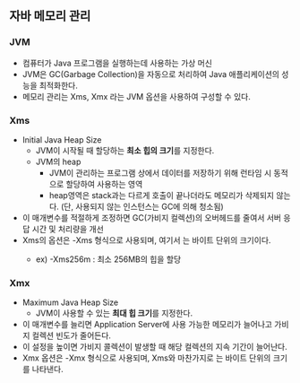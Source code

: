 ## 자바 메모리 관리

### JVM

- 컴퓨터가 Java 프로그램을 실행하는데 사용하는 가상 머신
- JVM은 GC(Garbage Collection)을 자동으로 처리하여 Java 애플리케이션의 성능을 최적화한다.
- 메모리 관리는 Xms, Xmx 라는 JVM 옵션을 사용하여 구성할 수 있다.

### Xms

- Initial Java Heap Size
    - JVM이 시작될 때 할당하는 **최소 힙의 크기**를 지정한다.
    - JVM의 heap
        - JVM이 관리하는 프로그램 상에서 데이터를 저장하기 위해 런타임 시 동적으로 할당하여 사용하는 영역
        - heap영역은 stack과는 다르게 호출이 끝나더라도 메모리가 삭제되지 않는다. (단, 사용되지 않는 인스턴스는 GC에 의해 청소됨)
- 이 매개변수를 적절하게 조정하면 GC(가비지 컬렉션)의 오버헤드를 줄여서 서버 응답 시간 및 처리량을 개선
- Xms의 옵션은 -Xms<size> 형식으로 사용되며, 여기서 <size>는 바이트 단위의 크기이다.
    - ex) -Xms256m : 최소 256MB의 힙을 할당

### Xmx

- Maximum Java Heap Size
    - JVM이 사용할 수 있는 **최대 힙 크기**를 지정한다.
- 이 매개변수를 늘리면 Application Server에 사용 가능한 메모리가 늘어나고 가비지 컬렉션 빈도가 줄어든다.
- 이 설정을 높이면 가비지 콜렉션이 발생할 때 해당 컬렉션의 지속 기간이 늘어난다.
- Xmx 옵션은 -Xmx<size> 형식으로 사용되며, Xms와 마찬가지로 <size>는 바이트 단위의 크기를 나타낸다.